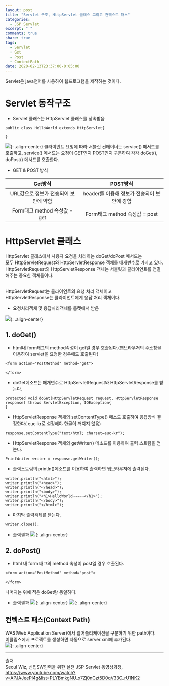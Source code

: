 ```yaml
---
layout: post
title: "Servlet 구조, HttpServlet 클래스 그리고 컨텍스트 패스"
categories:
  - JSP Servlet
excerpt: " "
comments: true
share: true
tags:
  - Servlet
  - Get
  - Post
  - ContextPath
date: 2020-02-13T23:37:00-0:05:00
---
```


Servlet은 java언어를 사용하여 웹프로그램을 제작하는 것이다.<br/>

# Servlet 동작구조

- Servlet 클래스는 HttpServlet 클래스를 상속받음<br/>

```
public class HelloWorld extends HttpServlet{

}
```

![](https://kimmy100b.github.io/assets/images/JSP/05-01.jpg){: .align-center}
클라이언트 요청에 따라 서블릿 컨테이너는 service() 메서드를 호출하고, service() 메서드는 요청이 GET인지 POST인지 구분하여 각각 doGet(), doPost() 메서드를 호출한다.<br/>

- GET & POST 방식

|                Get방식                |                  POST방식                   |
| :-----------------------------------: | :-----------------------------------------: |
| URL값으로 정보가 전송되어 보안에 약함 | header를 이용해 정보가 전송되어 보안에 강함 |
|     Form태그 method 속성값 = get      |        Form태그 method 속성값 = post        |

# HttpServlet 클래스

HttpServlet 클래스에서 사용자 요청을 처리하는 doGet/doPost 메서드는<br/>
모두 HttpServletRequest와 HttpServletResponse 객체를 매개변수로 가지고 있다.<br/>
HttpServletRequest와 HttpServletResponse 객체는 서블릿과 클라이언트를 연결해주는 중요한 객체들이다.<br/><br/>

HttpServletRequest는 클라이언트의 요청 처리 객체이고 <br/>
HttpServletResponse는 클라이언트에게 응답 처리 객체이다.<br/>

- 요청처리객체 및 응답처리객체를 톰캣에서 받음<br/>

![](https://kimmy100b.github.io/assets/images/JSP/05-02.jpg){: .align-center}<br/>

## 1. doGet()

- html내 form태그의 method속성이 get일 경우 호출된다.(웹브라우저의 주소창을 이용하여 servlet을 요청한 경우에도 호출된다)<br/>

```
<form action="PostMethod" method="get">

</form>
```

- doGet메소드는 매개변수로 HttpServletRequest와 HttpServletResponse를 받는다.<br/>

```
protected void doGet(HttpServletRequest request, HttpServletResponse response) throws ServletException, IOException{
}
```

- HttpServletResponse 객체의 setContentType() 메소드 호출하여 응답방식 결정한다( euc-kr로 설정해야 한글이 깨지지 않음)

```
response.setContentType("text/html; charset=euc-kr");
```

- HttpServletResponse 객체의 getWriter() 메소드를 이용하여 출력 스트림을 얻는다.<br/>

```
PrintWriter writer = response.getWriter();
```

- 출력스트림의 println()메소드를 이용하여 출력하면 웹브라우저에 출력된다.

```
writer.println("<html>");
writer.println("<head>");
writer.println("</head>");
writer.println("<body>");
writer.println("<h1>HelloWorld~~~~~</h1>");
writer.println("</body>");
writer.println("</html>");
```

- 마지막 출력객체를 닫는다.<br/>

```
writer.close();
```

- 출력결과
  ![](https://kimmy100b.github.io/assets/images/JSP/05-03.jpg){: .align-center}<br/>

## 2. doPost()

- html 내 form 태그의 method 속성이 post일 경우 호출된다.

```
<form action="PostMethod" method="post">

</form>
```

나머지는 위에 적은 doGet랑 동일하다.

- 출력결과
  ![](https://kimmy100b.github.io/assets/images/JSP/05-04.jpg){: .align-center}
  ![](https://kimmy100b.github.io/assets/images/JSP/05-05.jpg){: .align-center}<br/>

## 컨텍스트 패스(Context Path)

WAS(Web Application Server)에서 웹어플리케이션을 구분하기 위한 path이다.<br/>
이클립스에서 프로젝트를 생성하면 자동으로 server.xml에 추가된다.<br/>
![](https://kimmy100b.github.io/assets/images/JSP/05-06.jpg){: .align-center}<br/>

---

출처<br/>
Seoul Wiz, 신입SW인력을 위한 실전 JSP Servlet 동영상과정, https://www.youtube.com/watch?v=APJAJeePl4g&list=PLYBmkgNU_x7Zj0nCzt5D0qV33C_rU1NK2<br/>
